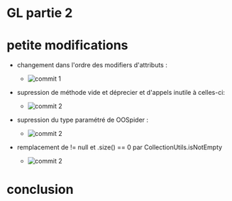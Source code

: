 # GL partie 2

# petite modifications

- changement dans l'ordre des modifiers d'attributs :
    - ![commit 1](https://gitlab-etu.fil.univ-lille.fr/renaud.fondeur.etu/gl-modification/-/commit/c024968a96a31692b07057470d7636e75fd7129d)

- supression de méthode vide et déprecier et d'appels inutile à celles-ci:
    - ![commit 2](https://gitlab-etu.fil.univ-lille.fr/renaud.fondeur.etu/gl-modification/-/commit/b5649f991f81baf51d97156d64f51ed0c442c2b4)

- supression du type paramétré de OOSpider :
    - ![commit 2](https://gitlab-etu.fil.univ-lille.fr/renaud.fondeur.etu/gl-modification/-/commit/7331df5465d62237eb4c42e5e47db045df14cd18)

- remplacement de != null et .size() == 0 par CollectionUtils.isNotEmpty
    - ![commit 2](https://gitlab-etu.fil.univ-lille.fr/renaud.fondeur.etu/gl-modification/-/commit/fb2088c6c9fff4096143871c716fd80e1617420b)
    

# conclusion